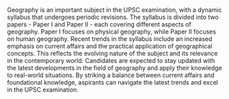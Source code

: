 Geography is an important subject in the UPSC examination, with a dynamic syllabus that undergoes periodic revisions. The syllabus is divided into two papers - Paper I and Paper II - each covering different aspects of geography. Paper I focuses on physical geography, while Paper II focuses on human geography. Recent trends in the syllabus include an increased emphasis on current affairs and the practical application of geographical concepts. This reflects the evolving nature of the subject and its relevance in the contemporary world. Candidates are expected to stay updated with the latest developments in the field of geography and apply their knowledge to real-world situations. By striking a balance between current affairs and foundational knowledge, aspirants can navigate the latest trends and excel in the UPSC examination.